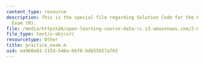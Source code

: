 ```yaml
---
content_type: resource
description: This is the special file regarding Solution Code for the Practice Final
  Exam (M).
file: /media/https%3A/open-learning-course-data-rc.s3.amazonaws.com/2-087-engineering-math-differential-equations-and-linear-algebra-fall-2014/ea968e83115d540a66f0bdb55b57a703_practice_exam.m
file_type: text/x-objcsrc
resourcetype: Other
title: practice_exam.m
uid: ea968e83-115d-540a-66f0-bdb55b57a703
---
```

